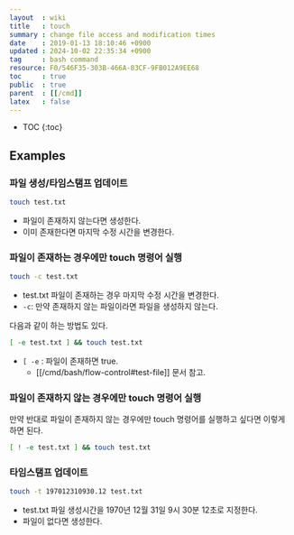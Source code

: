 ```yaml
---
layout  : wiki
title   : touch
summary : change file access and modification times
date    : 2019-01-13 18:10:46 +0900
updated : 2024-10-02 22:35:34 +0900
tag     : bash command
resource: F0/546F35-303B-466A-83CF-9FB012A9EE68
toc     : true
public  : true
parent  : [[/cmd]]
latex   : false
---
```

* TOC
{:toc}

## Examples

### 파일 생성/타임스탬프 업데이트

```sh
touch test.txt
```

- 파일이 존재하지 않는다면 생성한다.
- 이미 존재한다면 마지막 수정 시간을 변경한다.


### 파일이 존재하는 경우에만 touch 명령어 실행

```sh
touch -c test.txt
```

- test.txt 파일이 존재하는 경우 마지막 수정 시간을 변경한다.
- `-c`: 만약 존재하지 않는 파일이라면 파일을 생성하지 않는다.

다음과 같이 하는 방법도 있다.

```bash
[ -e test.txt ] && touch test.txt
```

- `[ -e` : 파일이 존재하면 true.
    - [[/cmd/bash/flow-control#test-file]] 문서 참고.

### 파일이 존재하지 않는 경우에만 touch 명령어 실행

만약 반대로 파일이 존재하지 않는 경우에만 touch 명령어를 실행하고 싶다면 이렇게 하면 된다.

```bash
[ ! -e test.txt ] && touch test.txt
```

### 타임스탬프 업데이트

```sh
touch -t 197012310930.12 test.txt
```

- test.txt 파일 생성시간을 1970년 12월 31일 9시 30분 12초로 지정한다.
- 파일이 없다면 생성한다.

